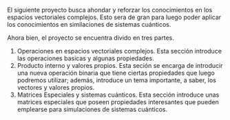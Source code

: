 El siguiente proyecto busca ahondar y reforzar los conocimientos en los espacios vectoriales complejos. Esto sera de gran para luego poder aplicar los conocimientos en similaciones de sistemas cuánticos.

Ahora bien, el proyecto se encuentra divido en tres partes.
  1. Operaciones en espacios vectoriales complejos.
       Esta sección introduce las operaciones basicas y algunas propiedades.
  2. Producto interno y valores propios.
     Esta seción se encarga de introducir una nueva operación binaria que tiene ciertas propiedades que luego podremos utilizar; además, introduce un tema importante, a saber, los vectores y valores propios.
  3. Matrices Especiales y sistemas cuánticos.
     Esta sección introduce unas matrices especiales que poseen propiedades interesantes que pueden emplearse para simulaciones de sistemas cuánticos.
